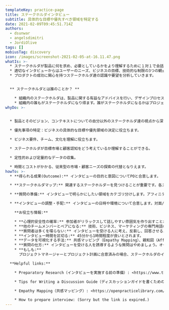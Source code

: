 ```yaml
---
templateKey: practice-page
title: ステークホルダインタビュー
subtitle: 具体的な目標や優先すべき領域を特定する
date: 2021-02-09T09:45:51.714Z
authors:
  - dsunwar
  - angelsdimitri
  - JordiOlive
tags: []
mobiusTag: discovery
icon: /images/screenshot-2021-02-05-at-16.11.47.png
whatIs: >-
  * ステークホルダが製品に何を求め、必要としているかをより理解するために１対１で会話を行います。
  * 適切なインタビューからはユーザーのニーズ、ビジネスの目標、技術的な制限の3つの観点から有用な情報や洞察を得ることができます。
  * プロダクトの成功に関心を持つステークホルダ達の認識や要望を分析していきます。


  ** ステークホルダとは誰のことか？ **

    * 組織内のステークホルダは、製品に関する有益なアドバイスを行い、デザインプロセスを簡素化するのに役立つ人物を指します。
    * 組織内の誰もがステークホルダになり得ます。誰がステークホルダになるかはプロジェクトに寄って異なりますが、役員等のの上位職、一般従業員、影響力のある社内ユーザー等が該当します。例えば、プロダクトオーナー、IT部門長、データ部門長、ITマネージャー、マーケティングマネージャー等です。
whyDo: >-
  

  * 製品とそのビジョン、コンテキストについての自分以外のステークホルダ達の視点から深く理解することができるようになります。

  * 優先事項の特定：ビジネスの具体的な目標や優先領域の決定に役立ちます。

  * ビジネス要件、チーム、文化を理解に役立ちます。

  * ステークホルダが目標市場と顧客認知をどう考えているか理解することができる。

  * 定性的および定量的なデータの収集。

  * 時間とコストがかかる、従来型の市場・顧客ニーズの探索の代替となりえます。
howTo: >-
  * **得られる成果(Outcome):** インタビューの目的と意図についてPOと合意します。

  * **ステークホルダマップ:** 関連するステークホルダーを見つけることが重要です。各ステークホルダの役割と、プロジェクトにどのように影響を与えるかを理解するために、ステークホルダーマッピングのワークショップを実施します。

  * **質問の準備:** インタビューで明らかにしたい領域をカテゴリ分けします。アフィニティ・ダイアグラム（親和図）が有効です。（訳注：類似点を見出してグループ分けする手法。様々なステークホルダを付箋で書き出し、彼らを興味や影響力等の観点でグループ分けする。）

  * **インタビューの調整・手配:** インタビューの日時や環境について合意します。対面/リモート、場所/リモート会議ツール、等。

    **お役立ち情報:** 

    * **心理的安全性の確率:** 参加者がリラックスして話しやすい雰囲気を作り出すことが不可欠です。インタビューの意図を明確にし、情報がいつ、どのように、誰に共有されるかを明示し、アクティブリスニングを促して回答できる状況を作りましょう。
    * **他のチームメンバーとペアになる:** 技術、ビジネス、マーケティングの専門用語の検証に役立ちます。
    * **質問者は多くを喋らない:** インタビューを受ける人に考え、反芻し、回答させるようにしましょう。沈黙を気まずく感じる必要はありません。
    * **インタビュー時間を区切る:** 45分から1時間程度が良いとされます。
    * **データを可視化する手法:** 共感マッピング（Empathy Mapping）、親和図（Affinity Mapping）、ユーザー（カスタマー）ジャーニーマッピング（User Journey Mapping）、プロトペルソナ（Proto-personas）
    * **質問の仕方:** インタビューを受ける人を誘導するような質問はやめましょう。オープンクエスチョン（Yes/Noで答える形式の質問ではなく、◯◯はどうですか？などのフリーテキストで答える形式の質問）が望ましいです。
    * **もしも:**
      プロジェクトマネージャーとプロジェクト計画に合意済みの場合、ステークホルダのインタビューをスキップも良いででしょうか？いいえ、絶対にスキップすべきではありません。

  **Helpful links:**

    * Preparatory Research（インタビューを実施する前の準備）: <https://www.thisisservicedesigndoing.com/methods/preparatory-research>

    * Tips for Writing a Discussion Guide（ディスカッションガイドを書くための留意点）: <https://medium.com/design-research-methods/tips-for-writing-a-discussion-guide-c08459131a54>

    * Empathy Mapping（共感マッピング）: <https://openpracticelibrary.com/practice/empathy-mapping/>

    * How to prepare interview: (Sorry but the link is expired.)
---
```

